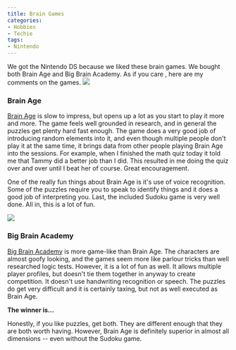 ```yaml
---
title: Brain Games
categories:
- Hobbies
- Techie
tags:
- Nintendo
---
```


We got the Nintendo DS because we liked these brain games. We bought both Brain Age and Big Brain Academy. As if you care , here are my comments on the games.
[![](/assets/posts/2006/o_brain%2520age.jpg)](http://www.brainage.com/)


### Brain Age

[Brain Age](http://www.brainage.com/) is slow to impress, but opens up a lot as you start to play it more and more. The game feels well grounded in research, and in general the puzzles get plenty hard fast enough. The game does a very good job of introducing random elements into it, and even though multiple people don't play it at the same time, it brings data from other people playing Brain Age into the sessions. For example, when I finished the math quiz today it told me that Tammy did a better job than I did. This resulted in me doing the quiz over and over until I beat her of course. Great encouragement.

One of the really fun things about Brain Age is it's use of voice recognition. Some of the puzzles require you to speak to identify things and it does a good job of interpreting you. Last, the included Sudoku game is very well done. All in, this is a lot of fun.

[![](/assets/posts/2006/o_big%2520brain%2520academy.gif)](http://www.bigbrainacademy.com/)


### Big Brain Academy

[Big Brain Academy](http://www.bigbrainacademy.com/) is more game-like than Brain Age. The characters are almost goofy looking, and the games seem more like parlour tricks than well researched logic tests. However, it is a lot of fun as well. It allows multiple player profiles, but doesn't tie them together in anyway to create competition. It doesn't use handwriting recognition or speech. The puzzles do get very difficult and it is certainly taxing, but not as well executed as Brain Age.

**The winner is...**

Honestly, if you like puzzles, get both. They are different enough that they are both worth having. However, Brain Age is definitely superior in almost all dimensions -- even without the Sudoku game.
